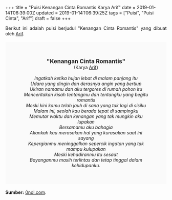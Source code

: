+++
title = "Puisi Kenangan Cinta Romantis Karya Arif"
date = 2019-01-14T06:39:00Z
updated = 2019-01-14T06:39:25Z
tags = ["Puisi", "Puisi Cinta", "Arif"]
draft = false
+++

<div dir="ltr" style="text-align: left;" trbidi="on"><div dir="ltr" style="text-align: left;" trbidi="on"><div dir="ltr" style="text-align: left;" trbidi="on"><div style="text-align: justify;">Berikut ini adalah puisi berjudul "Kenangan Cinta Romantis" yang dibuat oleh <a href="https://www.0nol.com/" target="_blank">Arif</a>. </div><br /><div style="background: #FAFAFA; font-size: 14px; height: auto; margin: 0 auto; padding: 50px; text-align: center; width: auto;"><span style="font-size: 18px;"><b>"Kenangan Cinta Romantis"</b></span><br />(Karya <a href="https://www.sekata.web.id/tags/arif" target="_blank">Arif</a>) <br /><br /><i>Ingatkah ketika hujan lebat di malam panjang itu<br />Udara yang dingin dan derasnya angin yang bertiup<br />Ukiran namamu dan aku tergores di rumah pohon itu<br />Menceritakan kisah tentangmu dan tentangku yang begitu romantis<br />Meski kini kamu telah jauh di sana yang tak lagi di sisiku<br />Malam ini, seolah kau berada tepat di sampingku<br />Memutar waktu dan kenangan yang tak mungkin aku lupakan<br />Bersamamu aku bahagia<br />Akankah kau merasakan hal yang kurasakan saat ini sayang<br />Kepergianmu meninggalkan sepercik ingatan yang tak mampu kulupakan<br />Meski kehadiranmu itu sesaat<br />Bayanganmu masih terlintas dan tetap tinggal dalam kehidupanku.</i> </div></div></div><br /><div style="text-align: justify;"><b>Sumber:</b> <a href="https://www.0nol.com/puisi-cinta">0nol.com</a>.</div></div>

